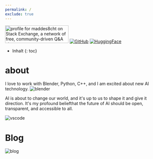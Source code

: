 ```yaml
---
permalink: /
exclude: true
---
```


<a href="https://stackexchange.com/users/26485911"><img src="https://stackexchange.com/users/flair/26485911.png" width="208" height="58" alt="profile for maddes8cht on Stack Exchange, a network of free, community-driven Q&amp;A sites" title="profile for maddes8cht on Stack Exchange, a network of free, community-driven Q&amp;A sites"></a>
[![GitHub](/assets/buttons/github-button.jpg)](https://github.com/maddes8cht)
[![HuggingFace](/assets/buttons/huggingface-button.jpg)](https://huggingface.co/maddes8cht)

* Inhalt
{: toc}

# about
I love to work with Blender, Python, C++, and I am excited about new AI technology.
![blender](https://source.unsplash.com/800x110/?blender3d)

AI is about to change our world, and it's up to us to shape it and give it direction.
It's my profound beliefthat the future of AI should be open, transparent, and accessible to all.



![vscode](https://source.unsplash.com/800x90/?vscode)
# Blog
![blog](https://source.unsplash.com/800x90/?blog)
